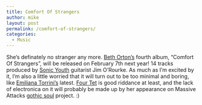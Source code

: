 ```yaml
---
title: Comfort Of Strangers
author: mike
layout: post
permalink: /comfort-of-strangers/
categories:
  - Music
---
```

She&#8217;s definately no stranger any more. [Beth Orton&#8217;s][1] fourth album, &#8220;Comfort Of Strangers&#8221;, will be released on February 7th next year! 14 tracks produced by [Sonic Youth][2] guitarist Jim O&#8217;Rourke. As much as I&#8217;m excited by it, I&#8217;m also a little worried that it will turn out to be too minimal and boring, like [Emiliana Torrini&#8217;s][3] latest. [Four Tet][4] is good riddance at least, and the lack of electronica on it will probably be made up by her appearance on Massive Attacks [gothic soul][5] project. :)

 [1]: http://bethorton.astralwerks.com/
 [2]: http://www.sonicyouth.com/
 [3]: http://www.emilianatorrini.com/
 [4]: http://www.fourtet.net
 [5]: http://www.redvolume.com/archives/2005/10/18/hung-up-on-gothic-soul/